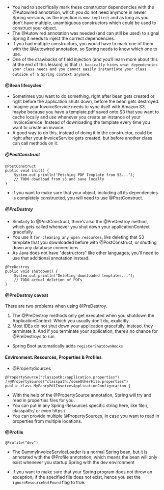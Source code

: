 -  You had to specifically mark these constructor dependencies with the @Autowired annotation, which you do not need anymore in newer Spring versions, as the injection is `now implicit` and as long as you don’t have multiple, unambiguous constructors which could be used to construct your object.
- The @Autowired annotation was needed (and can still be used) to signal Spring it needs to inject the correct dependencies.
- If you had multiple constructors, you would have to mark one of them with the @Autowired annotation, so Spring needs to know which one to use.
- One of the drawbacks of field injection (and you’ll learn more about this at the end of this lesson), is that `it basically hides what dependencies your class needs and you cannot easily instantiate your class outside of a Spring context anymore`.
#### @Bean lifecycles
- Sometimes you want to do something, right after bean gets created or right before the application shuts down, before the bean gets destroyed.
- Imagine your InvoiceService needs to sync itself with Amazon S3, maybe because you have a template.pdf saved onto S3 that you want to cache locally and use whenever you create an instance of your InvoiceService. Instead of downloading the template every time you want to create an invoice.
- A good way to do this, instead of doing it in the constructor, could be right after your InvoiceService gets created, but before another class can call methods on it.
##### @PostConstruct
```
@PostConstruct
public void init() {
    System.out.println("Fetching PDF Template from S3...");
    // TODO download from s3 and save locally
}
```
- if you want to make sure that your object, including all its dependencies is completely constructed, you will need to use @PostConstruct.
##### @PreDestroy
- Similarly to @PostConstruct, there’s also the @PreDestroy method, which gets called whenever you shut down your applicationContext gracefully.
- You use it `for cleaning any open resources`, like deleting that S3 template that you downloaded before with @PostConstruct, or shutting down any database connections.
- As Java does not have "destructors" like other languages, you’ll need to use that additional annotation instead.
```
@PreDestroy
public void shutdown() {
    System.out.println("Deleting downloaded templates...");
    // TODO actual deletion of PDFs
}
```
#### @PreDestroy caveat
There are two problems when using @PreDestroy.

1. The @PreDestroy methods only get executed when you shutdown the ApplicationContext. Which you usually don’t do, explicitly.
2. Most IDEs do not shut down your application gracefully, instead, they terminate it. And if you terminate your application, there’s no chance for @PreDestroys to run.
- Spring Boot automatically adds `registerShutdownHooks`
#### Environment: Resources, Properties & Profiles
- @PropertySources
```
@PropertySource("classpath:/application.properties")
//@PropertySource("classpath:/someOtherFile.properties")
public class MyFancyPdfInvoicesApplicationConfiguration {
```
- With the help of the @PropertySource annotation, Spring will try and read in properties files for you. 
- You can put in any Spring-Resources specific string here, like file:/, classpath:/ or even https:/
- You can provide multiple @PropertySources, in case you want to read in properties from multiple locations. 

#### @Profile

`@Profile("dev")`
- The DummyInvoiceServiceLoader is a normal Spring bean, but it is annotated with the @Profile annotation, which means the bean will only exist whenever you startup Spring with the dev environment 

- If you want to make sure that your Spring program does not throw an exception, if the specified file does not exist, hence you set the `ignoreResourceNotFound` flag to true.
